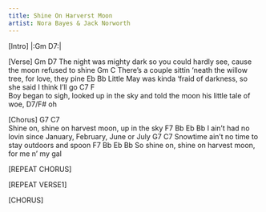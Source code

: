 ```yaml
---
title: Shine On Harverst Moon
artist: Nora Bayes & Jack Norworth
---
```

[Intro]
|:Gm D7:|

[Verse]
Gm                                                                           D7
The night was mighty dark so you could hardly see, cause the moon refused to shine
Gm                                                   C
There’s a couple sittin  ‘neath the willow tree, for love, they pine
Eb                                        Bb
Little May was kinda ‘fraid of darkness, so she said I think I’ll go
C7                                                                           F       
Boy began to sigh, looked up in the sky and told the moon his little tale of woe,
D7/F#
oh

[Chorus]
G7                         C7     
Shine on, shine on harvest moon, up in the sky
F7                         Bb       Eb        Bb
I ain’t had no lovin since January, February, June or July
G7                             C7
Snowtime ain’t no time to stay outdoors and spoon
   F7                         Bb        Eb       Bb
So shine on, shine on harvest moon, for me n’ my gal

[REPEAT CHORUS]

[REPEAT VERSE1]

[CHORUS]
